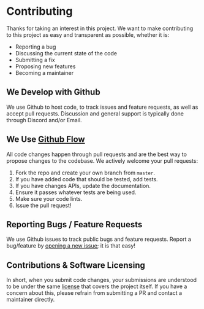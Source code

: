 # Contributing

Thanks for taking an interest in this project. We want to make contributing to this project as easy and transparent as possible, whether it is:

* Reporting a bug
* Discussing the current state of the code
* Submitting a fix
* Proposing new features
* Becoming a maintainer

## We Develop with Github

We use Github to host code, to track issues and feature requests, as well as accept pull requests. Discussion and general support is typically done through Discord and/or Email.

## We Use [Github Flow](https://docs.github.com/en/get-started/quickstart/github-flow)

All code changes happen through pull requests and are the best way to propose changes to the codebase. We actively welcome your pull requests:

1. Fork the repo and create your own branch from `master`.
2. If you have added code that should be tested, add tests.
3. If you have changes APIs, update the documentation.
4. Ensure it passes whatever tests are being used.
5. Make sure your code lints.
6. Issue the pull request!


## Reporting Bugs / Feature Requests

We use Github issues to track public bugs and feature requests. Report a bug/feature by [opening a new issue](/../../issues); it is that easy!

## Contributions & Software Licensing

In short, when you submit code changes, your submissions are understood to be under the same [license](LICENSE) that covers the project itself. If you have a concern about this, please refrain from submitting a PR and contact a maintainer directly.
